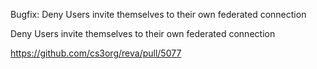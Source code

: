 Bugfix: Deny Users invite themselves to their own federated connection

Deny Users invite themselves to their own federated connection

https://github.com/cs3org/reva/pull/5077
